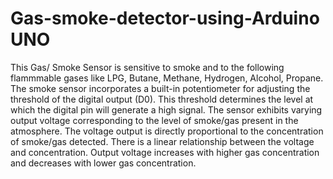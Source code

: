 # Gas-smoke-detector-using-Arduino UNO 
This Gas/ Smoke Sensor is sensitive to smoke and to the following flammmable gases like LPG, Butane, Methane, Hydrogen, Alcohol, Propane. The smoke sensor incorporates a built-in potentiometer for adjusting the threshold of the digital output (D0). This threshold determines the level at which the digital pin will generate a high signal.
The sensor exhibits varying output voltage corresponding to the level of smoke/gas present in the atmosphere. The voltage output is directly proportional to the concentration of smoke/gas detected.
There is a linear relationship between the voltage and concentration. Output voltage increases with higher gas concentration and decreases with lower gas concentration.
